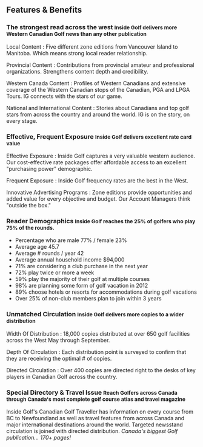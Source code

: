 ## Features & Benefits

### The strongest read across the west <small>Inside Golf delivers more Western Canadian Golf news than any other publication</small>

Local Content
: Five different zone editions from Vancouver Island to Manitoba. Which means strong local reader relationship.

Provincial Content
: Contributions from provincial amateur and professional organizations. Strengthens content depth and credibility.

Western Canada Content
: Profiles of Western Canadians and extensive coverage of the Western Canadian stops of the Canadian, PGA and LPGA Tours. IG connects with the stars of our game.

National and International Content
: Stories about Canadians and top golf stars from across the country and around the world. IG is on the story, on every stage.


### Effective, Frequent Exposure <small>Inside Golf delivers excellent rate card value</small>

Effective Exposure
: Inside Golf captures a very valuable western audience. Our cost-effective rate packages offer affordable access to an excellent "purchasing power" demographic.

Frequent Exposure
: Inside Golf frequency rates are the best in the West.

Innovative Advertising Programs
: Zone editions provide opportunities and added value for every objective and budget. Our Account Managers think "outside the box."


### Reader Demographics <small>Inside Golf reaches the 25% of golfers who play 75% of the rounds.</small>

- Percentage who are male 77% / female 23%
- Average age 45.7
- Average # rounds / year 42
- Average annual household income $94,000
- 71% are considering a club purchase in the next year
- 72% play twice or more a week
- 59% play the majority of their golf at multiple courses
- 98% are planning some form of golf vacation in 2012
- 89% choose hotels or resorts for accommodations during golf vacations
- Over 25% of non-club members plan to join within 3 years


### Unmatched Circulation <small>Inside Golf delivers more copies to a wider distribution</small>

Width Of Distribution
: 18,000 copies distributed at over 650 golf facilities across the West May through September.

Depth Of Circulation
: Each distribution point is surveyed to confirm that they are receiving the optimal # of copies.

Directed Circulation
: Over 400 copies are directed right to the desks of key players in Canadian Golf across the country.


### Special Directory & Travel Issue <small>Reach Golfers across Canada through Canada's most complete golf course atlas and travel magazine</small>

Inside Golf's Canadian Golf Traveller has information on every course from BC to Newfoundland as well as travel features from across Canada and major international destinations around the world. Targeted newsstand circulation is joined with directed distribution. _Canada's biggest Golf publication… 170+ pages!_